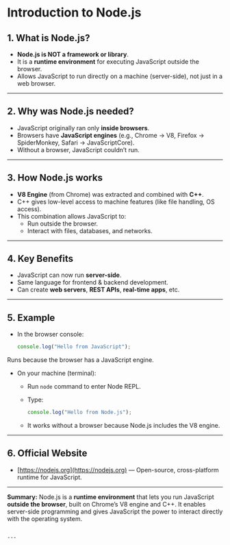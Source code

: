 # Introduction to Node.js

## 1. What is Node.js?

- **Node.js is NOT a framework or library**.
- It is a **runtime environment** for executing JavaScript outside the browser.
- Allows JavaScript to run directly on a machine (server-side), not just in a web browser.

---

## 2. Why was Node.js needed?

- JavaScript originally ran only **inside browsers**.
- Browsers have **JavaScript engines** (e.g., Chrome → V8, Firefox → SpiderMonkey, Safari → JavaScriptCore).
- Without a browser, JavaScript couldn’t run.

---

## 3. How Node.js works

- **V8 Engine** (from Chrome) was extracted and combined with **C++**.
- C++ gives low-level access to machine features (like file handling, OS access).
- This combination allows JavaScript to:
  - Run outside the browser.
  - Interact with files, databases, and networks.

---

## 4. Key Benefits

- JavaScript can now run **server-side**.
- Same language for frontend & backend development.
- Can create **web servers**, **REST APIs**, **real-time apps**, etc.

---

## 5. Example

- In the browser console:
  ```javascript
  console.log("Hello from JavaScript");
  ```

Runs because the browser has a JavaScript engine.

- On your machine (terminal):

  - Run `node` command to enter Node REPL.
  - Type:

    ```javascript
    console.log("Hello from Node.js");
    ```

  - It works without a browser because Node.js includes the V8 engine.

---

## 6. Official Website

- [https://nodejs.org](https://nodejs.org) — Open-source, cross-platform runtime for JavaScript.

---

**Summary:**
Node.js is a **runtime environment** that lets you run JavaScript **outside the browser**, built on Chrome’s V8 engine and C++. It enables server-side programming and gives JavaScript the power to interact directly with the operating system.

```

---

```
